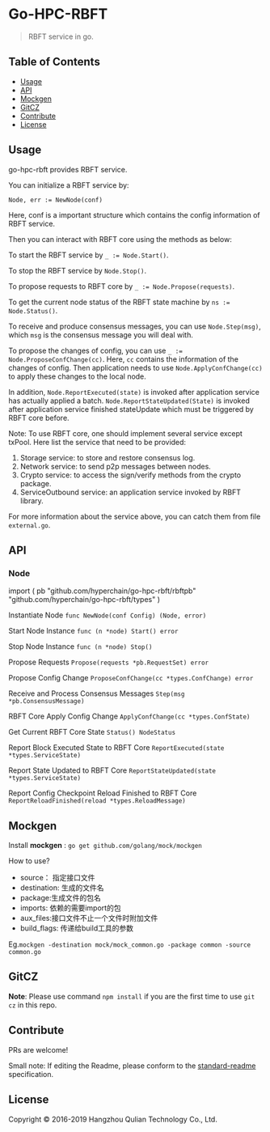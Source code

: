 Go-HPC-RBFT
======

> RBFT service in go.

## Table of Contents

- [Usage](#usage)
- [API](#api)
- [Mockgen](#mockgen)
- [GitCZ](#gitcz)
- [Contribute](#contribute)
- [License](#license)

## Usage
go-hpc-rbft provides RBFT service.

You can initialize a RBFT service by: 
```
Node, err := NewNode(conf)
```
Here, conf is a important structure which contains the config information of RBFT service.

Then you can interact with RBFT core using the methods as below: 

To start the RBFT service by `_ := Node.Start()`.

To stop the RBFT service by `Node.Stop()`.

To propose requests to RBFT core by `_ := Node.Propose(requests)`.

To get the current node status of the RBFT state machine by `ns := Node.Status()`.

To receive and produce consensus messages, you can use `Node.Step(msg)`, which `msg` is the consensus message you will deal with.

To propose the changes of config, you can use `_ := Node.ProposeConfChange(cc)`. Here, `cc` contains the information of the changes of config.
Then application needs to use `Node.ApplyConfChange(cc)` to apply these changes to the local node.

In addition, `Node.ReportExecuted(state)` is invoked after application service has actually applied a batch.
`Node.ReportStateUpdated(State)` is invoked after application service finished stateUpdate which must be triggered by RBFT core before.

Note: To use RBFT core, one should implement several service except txPool. Here list the service that need to be provided:
1. Storage service: to store and restore consensus log.
2. Network service: to send p2p messages between nodes.
3. Crypto service: to access the sign/verify methods from the crypto package.
4. ServiceOutbound service: an application service invoked by RBFT library.

For more information about the service above, you can catch them from file `external.go`.

## API
### Node
import (
    pb "github.com/hyperchain/go-hpc-rbft/rbftpb"
    "github.com/hyperchain/go-hpc-rbft/types"
)

Instantiate Node
```func NewNode(conf Config) (Node, error)```

Start Node Instance
```func (n *node) Start() error```

Stop Node Instance
```func (n *node) Stop()```

Propose Requests
```Propose(requests *pb.RequestSet) error```

Propose Config Change
```ProposeConfChange(cc *types.ConfChange) error```

Receive and Process Consensus Messages
```Step(msg *pb.ConsensusMessage)```

RBFT Core Apply Config Change
```ApplyConfChange(cc *types.ConfState)```

Get Current RBFT Core State
```Status() NodeStatus```

Report Block Executed State to RBFT Core
```ReportExecuted(state *types.ServiceState)```

Report State Updated to RBFT Core
```ReportStateUpdated(state *types.ServiceState)```

Report Config Checkpoint Reload Finished to RBFT Core
```ReportReloadFinished(reload *types.ReloadMessage)```

## Mockgen

Install **mockgen** : `go get github.com/golang/mock/mockgen`

How to use?

- source： 指定接口文件
- destination: 生成的文件名
- package:生成文件的包名
- imports: 依赖的需要import的包
- aux_files:接口文件不止一个文件时附加文件
- build_flags: 传递给build工具的参数

Eg.`mockgen -destination mock/mock_common.go -package common -source common.go`

## GitCZ

**Note**: Please use command `npm install` if you are the first time to use `git cz` in this repo.

## Contribute

PRs are welcome!

Small note: If editing the Readme, please conform to the [standard-readme](https://github.com/RichardLitt/standard-readme) specification.

## License

Copyright © 2016-2019 Hangzhou Qulian Technology Co., Ltd.